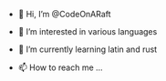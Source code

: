 - 👋 Hi, I’m @CodeOnARaft
- 👀 I’m interested in various languages
- 🌱 I’m currently learning latin and rust

- 📫 How to reach me ...
